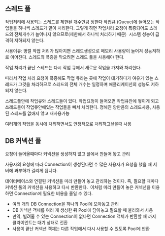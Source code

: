 ## 스레드 풀


작업처리에 사용되는 스레드를 제한된 개수만큼 정한다
작업큐 (Queue)에 들어오는 작업들을 하나씩 스레드가 맡아 처리한다.
그렇게 하면 작업처리 요청이 폭증되어도 스레드의 전체개수가 늘어나지 않으므로(제한해서 하나씩 처리하기 때문)  시스템 성능이 급격히 저하되지 않는다.

사용이유:
병렬 작업 처리가 많아지면 스레드생성으로 메모리 사용량이 늘어져 성능저하로 이어진다.  스레드의 폭증을 막으려면 스레드 풀을 사용해야 한다.

작업 처리가 끝난 스레드는 다시 작업 큐에서 새로운 작업을 가져와 처리한다.

따라서 작업 처리 요청이 폭증해도 작업 큐라는 곳에 작업이 대기하다가 여유가 있는 스레드가 그것을 처리하므로 스레드의 전체 개수는 일정하며 애플리케이션의 성능도 저하되지 않는다.


스레드풀안에 작업큐와 스레드들이 있다.
작업요청이 들어오면 작업큐안에 쌓이게 되고 쓰레드들이 작업큐안에있는 작업들을 빼서 처리한다.
정해진 양만큼의 스레드사용, 사용된 스레드를 없애지 않고 재사용가능

여러개의 작업을 동시에 처리하면서도 안정적으로 처리하고싶을때 사용



## DB 커넥션 풀
요청이 들어올때마다 커넥션을 생성하지 않고 풀에서 만들어 놓고 관리

사용자의 요청에 따라 Connection이 생성된다면 수 많은 사용자가 요청을 했을 때 서버에 과부하가 걸리게 됩니다.

데이터베이스와 연결된 커넥션을 미리 만들어 놓고 관리하는 것이다. 즉, 필요할 때마다 커넥션 풀의 커넥션을 사용하고 다시 반환한다.  이처럼 미리 만들어 놓은 커넥션을 이용하면 Connection에 필요한 비용을 줄일 수 있다.

* 여러 개의 DB Connection을 하나의 Pool에 모아놓고 관리
* DB 커넥션 객체를 여러 개 생성한 뒤 Pool에 담아놓고 필요할 때 불러와서 사용
* 만약, 빌려줄 수 있는 Connection이 없다면 Connection 객체가 반환할 때 까지 클라이언트는 대기 상태로 전환
* 사용이 끝난 커넥션 객체는 다른 작업에서 다시 사용할 수 있도록 Pool에 반환
